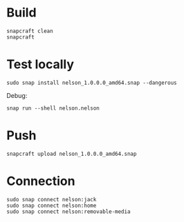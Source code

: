 # Build

```
snapcraft clean
snapcraft
```

# Test locally

```
sudo snap install nelson_1.0.0.0_amd64.snap --dangerous
```

Debug:

```
snap run --shell nelson.nelson
```

# Push

```
snapcraft upload nelson_1.0.0.0_amd64.snap
```

# Connection

```
sudo snap connect nelson:jack
sudo snap connect nelson:home
sudo snap connect nelson:removable-media
```
